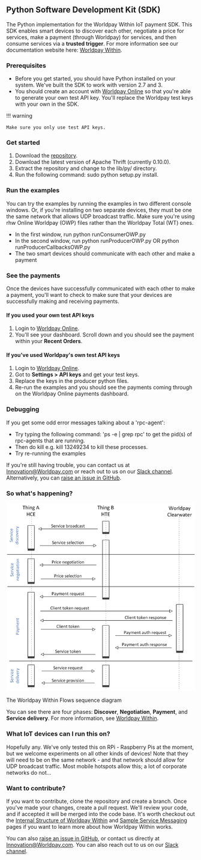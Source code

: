## Python Software Development Kit (SDK)

The Python implementation for the Worldpay Within IoT payment SDK. This SDK enables smart devices to discover each other, negotiate a price for services, make a payment (through Worldpay) for services, and then consume services via a **trusted trigger**. For more information see our documentation website here: [Worldpay Within](http://www.worldpaywithin.com).

### Prerequisites

*   Before you get started, you should have Python installed on your system. We've built the SDK to work with version 2.7 and 3.
*   You should create an account with [Worldpay Online](https://online.worldpay.com) so that you're able to generate your own test API key. You'll replace the Worldpay test keys with your own in the SDK.

!!! warning

    Make sure you only use test API keys.

### Get started

1.  Download the [repository](https://github.com/WPTechInnovation/wpw-sdk-python).
2.  Download the latest version of Apache Thrift (currently 0.10.0).
3.  Extract the repository and change to the lib/py/ directory.
4.  Run the following command: sudo python setup.py install.

### Run the examples

You can try the examples by running the examples in two different console windows. Or, if you're installing on two separate devices, they must be one the same network that allows UDP broadcast traffic. Make sure you're using rhw Online Worldpay (OWP) files rather than the Worldpay Total (WT) ones.

*   In the first window, run python runConsumerOWP.py
*   In the second window, run python runProducerOWP.py OR python runProducerCallbacksOWP.py
*   The two smart devices should communicate with each other and make a payment

### See the payments

Once the devices have successfully communicated with each other to make a payment, you'll want to check to make sure that your devices are successfully making and receiving payments.

#### If you used your own test API keys

1.  Login to [Worldpay Online](https://online.worldpay.com).
2.  You'll see your dashboard. Scroll down and you should see the payment within your **Recent Orders**.

#### If you've used Worldpay's own test API keys

1.  Login to [Worldpay Online](http://online.worldpay.com).
2.  Got to **Settings > API keys** and get your test keys.
3.  Replace the keys in the producer python files.
4.  Re-run the examples and you should see the payments coming through on the Worldpay Online payments dashboard.

### Debugging

If you get some odd error messages talking about a 'rpc-agent':

*   Try typing the following command: 'ps -e | grep rpc' to get the pid(s) of rpc-agents that are running.
*   Then do kill <pid> e.g. kill 13249234 to kill these processes.
*   Try re-running the examples

If you're still having trouble, you can contact us at [Innovation@Worldpay.com](mailto:innovation@worldpay.com) or reach out to us on our [Slack channel](iotpay.slack.com). Alternatively, you can [raise an issue in GitHub](https://github.com/WPTechInnovation/worldpay-within-sdk/issues).

### So what's happening?

![The Worldpay Within puzzle piece](images/architecture/serviceOverview.png)
<figcaption>The Worldpay Within Flows sequence diagram</figcaption>

You can see there are four phases: **Discover**, **Negotiation**, **Payment**, and **Service delivery**. For more information, see [Worldpay Within](http://www.worldpaywithin.com).

### What IoT devices can I run this on?

Hopefully any. We've only tested this on RPi - Raspberry Pis at the moment, but we welcome experiments on all other kinds of devices! Note that they will need to be on the same network - and that network should allow for UDP broadcast traffic. Most mobile hotspots allow this; a lot of corporate networks do not...

### Want to contribute?

If you want to contribute, clone the repository and create a branch. Once you've made your changes, create a pull request. We'll review your code, and if accepted it will be merged into the code base. It's worth checkout out the [Internal Structure of Worldpay Within](internal-structure.html) and [Sample Service Messaging](sample-service-messaging.html) pages if you want to learn more about how Worldpay Within works.

You can also [raise an issue in GitHub](https://github.com/WPTechInnovation/worldpay-within-sdk/issues), or contact us directly at [Innovation@Worldpay.com](mailto:innovation@worldpay.com). You can also reach out to us on our [Slack channel](iotpay.slack.com).